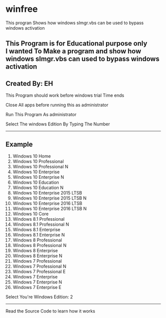 # winfree
This progran Shows how windows slmgr.vbs can be used to bypass windows activation      


This Program is for Educational purpose only   
I wanted To Make a program and show how windows slmgr.vbs can used to bypass windows activation      
----------------------------------

Created By: EH   
------------------------------   
   
This Program should work before windows trial Time ends   
   
Close All apps before running this as administrator
   
Run This Program As administrator   
   
Select The windows Edition By Typing The Number   
   
---------------------------------------   
Example  
----------------------------------------   
1) Windows 10 Home   
2) Windows 10 Professional   
3) Windows 10 Professional N   
4) Windows 10 Enterprise   
5) Windows 10 Enterprise N   
6) Windows 10 Education   
7) Windows 10 Education N   
8) Windows 10 Enterprise 2015 LTSB   
9) Windows 10 Enterprise 2015 LTSB N   
10) Windows 10 Enterprise 2016 LTSB   
11) Windows 10 Enterprise 2016 LTSB N   
12) Windows 10 Core   
13) Windows 8.1 Professional   
14) Windows 8.1 Professional N   
15) Windows 8.1 Enterprise   
16) Windows 8.1 Enterprise N   
17) Windows 8 Professional   
18) Windows 8 Professional N   
19) Windows 8 Enterprise   
20) Windows 8 Enterprise N   
21) Windows 7 Professional   
22) Windows 7 Professional N   
23) Windows 7 Professional E   
24) Windows 7 Enterprise   
25) Windows 7 Enterprise N   
26) Windows 7 Enterprise E   
   
   
Select You're Windows Edition: 2   

----------------------------------------   

Read the Source Code to learn how it works   
